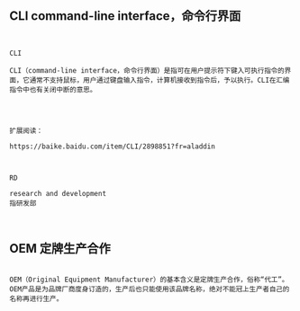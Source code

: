 CLI command-line interface，命令行界面
-------
```


CLI

CLI（command-line interface，命令行界面）是指可在用户提示符下键入可执行指令的界面，它通常不支持鼠标，用户通过键盘输入指令，计算机接收到指令后，予以执行。CLI在汇编指令中也有关闭中断的意思。




扩展阅读：

https://baike.baidu.com/item/CLI/2898851?fr=aladdin


```

 
```

RD 

research and development
指研发部



```

OEM  定牌生产合作
--------
```

OEM（Original Equipment Manufacturer）的基本含义是定牌生产合作，俗称“代工”。 OEM产品是为品牌厂商度身订造的，生产后也只能使用该品牌名称，绝对不能冠上生产者自己的名称再进行生产。

```
